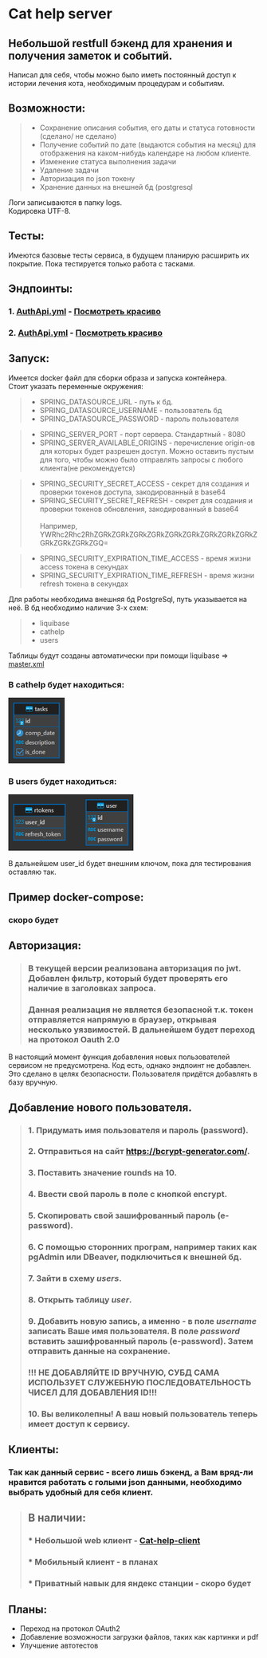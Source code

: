 # Cat help server

## Небольшой restfull бэкенд для хранения и получения заметок и событий.

Написал для себя, чтобы можно было иметь постоянный доступ к истории лечения кота, необходимым процедурам и событиям.

## Возможности:
> * Сохранение описания события, его даты и статуса готовности (сделано/ не сделано)
> * Получение событий по дате (выдаются события на месяц) для отображения на каком-нибудь календаре на любом клиенте.
> * Изменение статуса выполнения задачи
> * Удаление задачи
> * Авторизация по json токену
> * Хранение данных на внешней бд (postgresql

Логи записываются в папку logs.  
Кодировка UTF-8.

## Тесты:
Имеются базовые тесты сервиса, в будущем планирую расширить их покрытие. Пока тестируется только работа с тасками.

## Эндпоинты:
### 1. [AuthApi.yml](openapi/CatHelpServerAuthApi.yml) - [Посмотреть красиво](https://petstore.swagger.io/?url=https://github.com/UrStanNightmare/cathelpserver/blob/dev/openapi/CatHelpServerAuthApi.yml)
### 2. [AuthApi.yml](openapi/CatHelpServerTaskApi.yml) - [Посмотреть красиво](https://petstore.swagger.io/?url=https://github.com/UrStanNightmare/cathelpserver/blob/dev/openapi/CatHelpServerTaskApi.yml)


## Запуск:
Имеется docker файл для сборки образа и запуска контейнера.  
Стоит указать переменные окружения:
> * SPRING_DATASOURCE_URL - путь к бд.
> * SPRING_DATASOURCE_USERNAME - пользователь бд
> * SPRING_DATASOURCE_PASSWORD - пароль пользователя


> * SPRING_SERVER_PORT - порт сервера. Стандартный - 8080
> * SPRING_SERVER_AVAILABLE_ORIGINS - перечисление origin-ов для которых будет разрешен доступ. Можно оставить пустым для того, чтобы можно было отправлять запросы с любого клиента(не рекомендуется)


> * SPRING_SECURITY_SECRET_ACCESS - секрет для создания и проверки токенов доступа, закодированный в base64
> * SPRING_SECURITY_SECRET_REFRESH - секрет для создания и проверки токенов обновления, закодированный в base64  
> <br/> Например, YWRhc2Rhc2RhZGRkZGRkZGRkZGRkZGRkZGRkZGRkZGRkZGRkZGRkZGRkZGRkZGQ= 

> * SPRING_SECURITY_EXPIRATION_TIME_ACCESS - время жизни access токена в секундах
> * SPRING_SECURITY_EXPIRATION_TIME_REFRESH - время жизни refresh токена в секундах

Для работы необходима внешняя бд PostgreSql, путь указывается на неё. В бд необходимо наличие 3-х схем:
> * liquibase
> * cathelp
> * users

Таблицы будут созданы автоматически при помощи liquibase =>
[master.xml](src/main/resources/liquibase/master.xml)

### В cathelp будет находиться:
![Диаграмма схемы cathelp](diagrams/schema_cathelp.png "Диаграмма схемы cathelp")
### В users будет находиться:
![Диаграмма схемы cathelp](diagrams/schema_users.png "Диаграмма схемы cathelp")

В дальнейшем user_id будет внешним ключом, пока для тестирования оставляю так.

## Пример docker-compose:
### скоро будет

## Авторизация:
> ### В текущей версии реализована авторизация по jwt. Добавлен фильтр, который будет проверять его наличие в заголовках запроса.
> ### Данная реализация не является безопасной т.к. токен отправляется напрямую в браузер, открывая несколько уязвимостей. В дальнейшем будет переход на протокол Oauth 2.0

В настоящий момент функция добавления новых пользователей сервисом не предусмотрена. Код есть, однако эндпоинт не добавлен.  
Это сделано в целях безопасности. Пользователя придётся добавлять в базу вручную.

## Добавление нового пользователя.
> ### 1. Придумать имя пользователя и пароль (password).
> ### 2. Отправиться на сайт https://bcrypt-generator.com/.
> ### 3. Поставить значение rounds на 10.
> ### 4. Ввести свой пароль в поле с кнопкой encrypt.
> ### 5. Скопировать свой зашифрованный пароль (e-password).
> ### 6. С помощью сторонних програм, например таких как pgAdmin или DBeaver, подключиться к внешней бд.
> ### 7. Зайти в схему *users*.
> ### 8. Открыть таблицу *user*.
> ### 9. Добавить новую запись, а именно - в поле *username* записать Ваше имя пользователя. В поле *password* вставить зашифрованный пароль (e-password). Затем отправить данные на сохранение.
> ### !!! НЕ ДОБАВЛЯЙТЕ ID ВРУЧНУЮ, СУБД САМА ИСПОЛЬЗУЕТ СЛУЖЕБНУЮ ПОСЛЕДОВАТЕЛЬНОСТЬ ЧИСЕЛ ДЛЯ ДОБАВЛЕНИЯ ID!!!
> ### 10. Вы великолепны! А ваш новый пользователь теперь имеет доступ к сервису.


## Клиенты:
### Так как данный сервис - всего лишь бэкенд, а Вам вряд-ли нравится работать с голыми json данными, необходимо выбрать удобный для себя клиент.
> ## В наличии:
> ### * Небольшой web клиент - [Cat-help-client](https://github.com/UrStanNightmare/cat-task-manager)
> ### * Мобильный клиент - в планах
> ### * Приватный навык для яндекс станции - скоро будет

## Планы:
* Переход на протокол OAuth2
* Добавление возможности загрузки файлов, таких как картинки и pdf
* Улучшение автотестов
